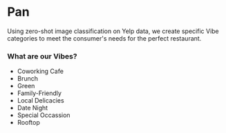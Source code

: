 # Pan

Using zero-shot image classification on Yelp data, we create specific Vibe categories to meet the consumer's needs for the perfect restaurant.


### What are our Vibes?

- Coworking Cafe
- Brunch
- Green
- Family-Friendly
- Local Delicacies
- Date Night
- Special Occassion
- Rooftop

